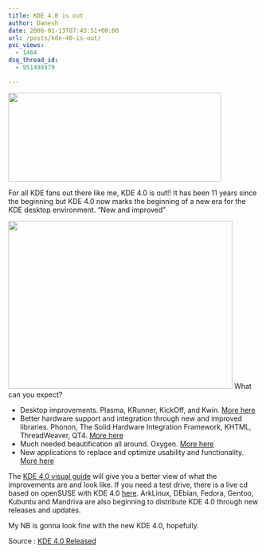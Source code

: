 ```yaml
---
title: KDE 4.0 is out
author: Danesh
date: 2008-01-13T07:43:51+00:00
url: /posts/kde-40-is-out/
pvc_views:
  - 1464
dsq_thread_id:
  - 951498979

---
```

<img loading="lazy" src="http://farm3.static.flickr.com/2382/2188278385_11c6736c50.jpg?v=0" height="178" width="427" />

For all KDE fans out there like me, KDE 4.0 is out!! It has been 11 years since the beginning but KDE 4.0 now marks the beginning of a new era for the KDE desktop environment. &#8220;New and improved&#8221;

<img loading="lazy" src="http://farm3.static.flickr.com/2134/2188335217_2d8f80e93e_o.jpg" height="337" width="450" /> 

<!--more--> What can you expect?

  * Desktop improvements. Plasma, KRunner, KickOff, and Kwin. [More here][1]
  * Better hardware support and integration through new and improved libraries. Phonon, The Solid Hardware Integration Framework, KHTML, ThreadWeaver, QT4. [More here][2]
  * Much needed beautification all around. Oxygen. [More here][3]
  * New applications to replace and optimize usability and functionality. [More here][4]

The [KDE 4.0 visual guide][5] will give you a better view of what the improvements are and look like. If you need a test drive, there is a live cd based on openSUSE with KDE 4.0 [here][6]. ArkLinux, DEbian, Fedora, Gentoo, Kubuntu and Mandriva are also beginning to distribute KDE 4.0 through new releases and updates.

My NB is gonna look fine with the new KDE 4.0, hopefully.

Source : [KDE 4.0 Released][2]

 [1]: http://www.kde.org/announcements/4.0/desktop.php
 [2]: http://www.kde.org/announcements/4.0/
 [3]: http://oxygen-icons.org/
 [4]: http://www.kde.org/announcements/4.0/applications.php
 [5]: http://www.kde.org/announcements/4.0/guide.php
 [6]: http://home.kde.org/~binner/kde-four-live/